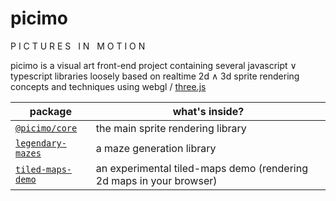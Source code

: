 # picimo

P I C T U R E S &nbsp; I N &nbsp; M O T I O N

picimo is a visual art front-end project containing several javascript &or; typescript libraries
loosely based on realtime 2d &and; 3d sprite rendering concepts and techniques using webgl / [three.js](https://threejs.org)

| package | what's inside? |
|-----------|-------------|
| [`@picimo/core`](packages/picimo-core/) | the main sprite rendering library |
| [`legendary-mazes`](packages/legendary-mazes/) | a maze generation library |
| [`tiled-maps-demo`](packages/tiled-maps-demo/) | an experimental tiled-maps demo (rendering 2d maps in your browser) |
